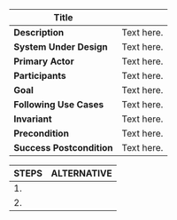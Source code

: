 |Title |         |
|---------|---------|
|**Description**|     Text here.       |
|**System Under Design**|     Text here.        |
|**Primary Actor**|     Text here.        |
|**Participants**|     Text here.        |
|**Goal**|     Text here.        |
|**Following Use Cases**|     Text here.        |
|**Invariant**|     Text here.       |
|**Precondition**|     Text here.       
|**Success Postcondition**|     Text here.       |


|**STEPS**|**ALTERNATIVE**|
|---------|---------|
| 1.      |         |
| 2.      |         |
